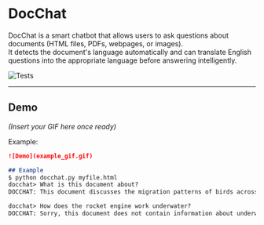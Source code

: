 # DocChat

DocChat is a smart chatbot that allows users to ask questions about documents (HTML files, PDFs, webpages, or images).  
It detects the document's language automatically and can translate English questions into the appropriate language before answering intelligently.

![Tests](https://github.com/m1keh0uk/docchat/actions/workflows/tests.yml/badge.svg)

---

## Demo

*(Insert your GIF here once ready)*

Example:
```markdown
![Demo](example_gif.gif)

## Example
$ python docchat.py myfile.html
docchat> What is this document about?
DOCCHAT: This document discusses the migration patterns of birds across North America.

docchat> How does the rocket engine work underwater?
DOCCHAT: Sorry, this document does not contain information about underwater rocket engines.
